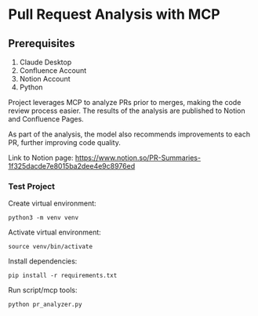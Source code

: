 # Pull Request Analysis with MCP

## Prerequisites

1. Claude Desktop
2. Confluence Account
3. Notion Account
4. Python

Project leverages MCP to analyze PRs prior to merges, making the code review process easier. The results of the analysis are published to Notion and Confluence Pages.

As part of the analysis, the model also recommends improvements to each PR, further improving code quality.

Link to Notion page: https://www.notion.so/PR-Summaries-1f325dacde7e8015ba2dee4e9c8976ed

### Test Project

Create virtual environment:

`python3 -m venv venv`

Activate virtual environment:

`source venv/bin/activate`

Install dependencies:

`pip install -r requirements.txt`

Run script/mcp tools:

`python pr_analyzer.py`